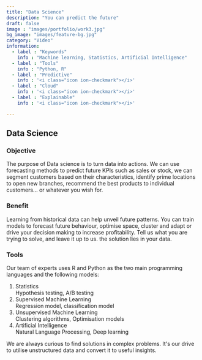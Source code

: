 ```yaml
---
title: "Data Science"
description: "You can predict the future"
draft: false
image : "images/portfolio/work3.jpg"
bg_image: "images/feature-bg.jpg"
category: "Video"
information:
  - label : "Keywords"
    info : "Machine learning, Statistics, Artificial Intelligence"
  - label : "Tools"
    info : "Python, R"
  - label : "Predictive"
    info : '<i class="icon ion-checkmark"></i>'
  - label : "Cloud"
    info : '<i class="icon ion-checkmark"></i>'
  - label : "Explainable"
    info : '<i class="icon ion-checkmark"></i>'

---
```


## Data Science

<h3> Objective </h3>

The purpose of Data science is to turn data into actions. We can use forecasting methods to predict future KPIs such as sales or stock, we can segment customers based on their characteristics, identify prime locations to open new branches, recommend the best products to individual customers... or whatever you wish for.

<h3> Benefit </h3>

Learning from historical data can help unveil future patterns.
You can train models to forecast future behaviour, optimise space, cluster  and adapt or drive your decision making to increase profitability.
Tell us what you are trying to solve, and leave it up to us. the solution lies in your data.

<h3> Tools </h3>

Our team of experts uses R and Python as the two main programming languages and the following models: 

<ol>
  <li>Statistics</li> Hypothesis testing, A/B testing
  <li>Supervised Machine Learning</li> Regression model, classification model
  <li>Unsupervised Machine Learning</li> Clustering algorithms, Optimisation models
  <li>Artificial Intelligence</li> Natural Language Processing, Deep learning
</ol>

We are always curious to find solutions in complex problems. It's our drive to utilise unstructured data and convert it to useful insights.
